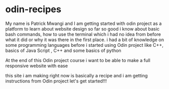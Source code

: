 # odin-recipes

My name is Patrick Mwangi and I am getting started with odin project as a platform to learn about website design
so far so good i know about basic bash commands, how to use the terminal which i had no idea from before what it did or
why it was there in the first place.
i had a bit of knowledge on some programming languages before i started using Odin project like C++, basics of Java Script , C++ and some basics
of python

At the end of this Odin project course i want to be able to make a full responsive website with ease 

this site i am making right now is basically a recipe and i am getting instructions from Odin project
 let's get started!!!